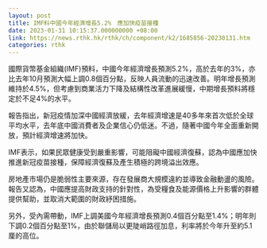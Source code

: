 ```yaml
---
layout: post
title: IMF料中國今年經濟增長5.2%　應加快疫苗接種
date: 2023-01-31 10:15:37.000000000 +08:00
link: https://news.rthk.hk/rthk/ch/component/k2/1685856-20230131.htm
categories: rthk
---
```


國際貨幣基金組織(IMF)預料，中國今年經濟增長預測5.2%，高於去年的3%，亦比去年10月預測大幅上調0.8個百分點，反映人員流動的迅速改善。明年增長預測維持於4.5%，但考慮到商業活力下降及結構性改革進展緩慢，中期增長預料將穩定於不足4%的水平。

報告指出，新冠疫情加深中國經濟放緩，去年經濟增速是40多年來首次低於全球平均水平，去年底中國消費者及企業信心仍低迷。不過，隨著中國今年全面重新開放，預計經濟增速將加快。

IMF表示，如果民眾健康受到嚴重影響，可能阻礙中國經濟復蘇，認為中國應加快推進新冠疫苗接種，保障經濟復蘇及產生積極的跨境溢出效應。

房地產市場仍是脆弱性主要來源，存在發展商大規模違約並導致金融動盪的風險。報告又認為，中國應提高財政支持的針對性，為受糧食及能源價格上升影響的群體提供幫助，並取消大範圍的財政紓困措施。

另外，受內需帶動，IMF上調美國今年經濟增長預測0.4個百分點至1.4%；明年則下調0.2個百分點至1%，由於聯儲局以更陡峭路徑加息，利率將於今年升至約5.1厘的高位。
